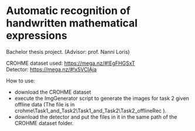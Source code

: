 # Automatic recognition of handwritten mathematical expressions

Bachelor thesis project. (Advisor: prof. Nanni Loris)

CROHME dataset used: https://mega.nz/#!EgFHGSxT  
Detector: https://mega.nz/#!x5VClAja

How to use:
- download the CROHME dataset
- execute the ImgGenerator script to generate the images for task 2 given offline data (The file is in crohme\Task1_and_Task2\Task1_and_Task2\Task2_offlineRec ).
- download the detector and put the files in it in the same path of the CROHME dataset folder.



